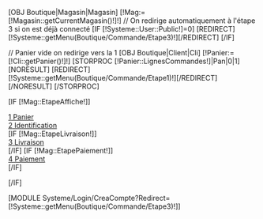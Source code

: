 [OBJ Boutique|Magasin|Magasin]
[!Mag:=[!Magasin::getCurrentMagasin()!]!]
// On redirige automatiquement à l'étape 3 si on est déjà connecté
[IF [!Systeme::User::Public!]=0]
	[REDIRECT][!Systeme::getMenu(Boutique/Commande/Etape3)!][/REDIRECT]
[/IF]

// Panier vide on redirige vers la 1
[OBJ Boutique|Client|Cli]
[!Panier:=[!Cli::getPanier()!]!]
[STORPROC [!Panier::LignesCommandes!]|Pan|0|1]
	[NORESULT]
		[REDIRECT][!Systeme::getMenu(Boutique/Commande/Etape1)!][/REDIRECT]
	[/NORESULT]
[/STORPROC]

 [IF [!Mag::EtapeAffiche!]]
	<div class="EtapesCommande">
		<div class="span3 FondStep1Active"><a href="/[!Systeme::getMenu(Boutique/Commande/Etape1)!]" class="btn btn-inverse btn-large btn-block"><span class="badge badge-protector">1</span> Panier</a></div>
		<div class="span3 FondStep2"><a href="/[!Systeme::getMenu(Boutique/Commande/Etape2)!]" class=" btn btn-inverse btn-block btn-large"><span class="badge badge-protector">2</span> Identification</a></div>
		[IF [!Mag::EtapeLivraison!]]<div class="span3 FondStep3"><a href="#nogo" class=" btn btn-inverse btn-block btn-large"><span class="badge badge-success">3</span> Livraison</a></div>[/IF]
		[IF [!Mag::EtapePaiement!]]<div class="span3 FondStep4"><a href="#nogo" class=" btn btn-inverse btn-block btn-large"><span class="badge badge-success">4</span> Paiement</a></div>[/IF]
	</div>

[/IF]

<div class="CommandeEtape2">
	[MODULE Systeme/Login/CreaCompte?Redirect=[!Systeme::getMenu(Boutique/Commande/Etape3)!]]
</div>

